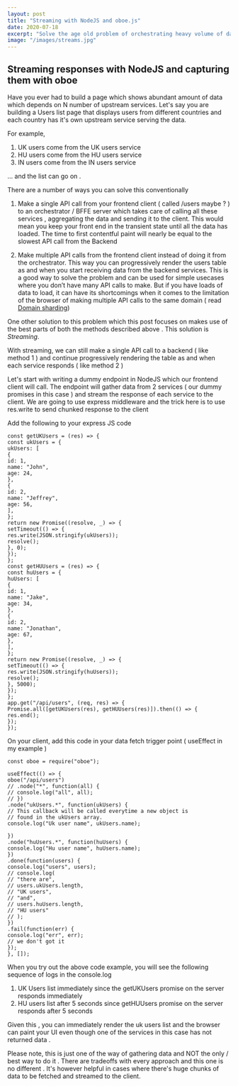 ```yaml
---
layout: post
title: "Streaming with NodeJS and oboe.js"
date: 2020-07-18
excerpt: "Solve the age old problem of orchestrating heavy volume of data and progressively rendering your UI with NodeJS / oboe"
image: "/images/streams.jpg"
---
```


## Streaming responses with NodeJS and capturing them with oboe

Have you ever had to build a page which shows abundant amount of data which depends on N number of upstream services. Let's say you are building a Users list page that displays users from different countries and each country has it's own upstream service serving the data.

For example, 

1. UK users come from the UK users service 
2. HU users come from the HU users service 
3. IN users come from the IN users service

… and the list can go on .

There are a number of ways you can solve this conventionally

1. Make a single API call from your frontend client ( called /users maybe ? ) to an orchestrator / BFFE server
    which takes care of calling all these services , aggregating the data and sending it to the client.
    This would mean you keep your front end in the transient state until all the data has loaded.
    The time to first contentful paint will nearly be equal to the slowest API call from the Backend
        
2. Make multiple API calls from the frontend client instead of doing it from the orchestrator.
    This way you can progressively render the users table as and when you start receiving data from 
    the backend services. This is a good way to solve the problem and can be used for simple usecases
    where you don’t have many API calls to make. But if you have loads of data to load,
    it can have its shortcomings when it comes to the limitation of the browser of making 
    multiple API calls to the same domain ( read [Domain sharding](https://www.keycdn.com/support/domain-sharding#:~:text=Domain%20sharding%20is%20a%20technique,website%20by%20using%20multiple%20domains.&text=Web%20browsers%20traditionally%20place%20limits,(between%202-16)))

One other solution to this problem which this post focuses on makes use of the best parts of both the methods described above . This solution is *Streaming*.

With streaming, we can still make a single API call to a backend ( like method 1 ) and continue progressively rendering the table as and when each service responds ( like method 2 )

Let's start with writing a dummy endpoint in NodeJS which our frontend client will call. The endpoint will gather data from 2 services ( our dummy promises in this case ) and stream the response of each service to the client. We are going to use express middleware and the trick here is to use res.write to send chunked response to the client

Add the following to your express JS code

```
const getUKUsers = (res) => {
const ukUsers = {
ukUsers: [
{
id: 1,
name: "John",
age: 24,
},
{
id: 2,
name: "Jeffrey",
age: 56,
],
};
return new Promise((resolve, _) => {
setTimeout(() => {
res.write(JSON.stringify(ukUsers));
resolve();
}, 0);
});
};
const getHUUsers = (res) => {
const huUsers = {
huUsers: [
{
id: 1,
name: "Jake",
age: 34,
},
{
id: 2,
name: "Jonathan",
age: 67,
},
],
};
return new Promise((resolve, _) => {
setTimeout(() => {
res.write(JSON.stringify(huUsers));
resolve();
}, 5000);
});
};
app.get("/api/users", (req, res) => {
Promise.all([getUKUsers(res), getHUUsers(res)]).then(() => {
res.end();
});
});
```

On your client, add this code in your data fetch trigger point ( useEffect in my example )


```
const oboe = require("oboe");

useEffect(() => {
oboe("/api/users")
// .node("*", function(all) {
// console.log("all", all);
// })
.node("ukUsers.*", function(ukUsers) {
// This callback will be called everytime a new object is
// found in the ukUsers array.
console.log("Uk user name", ukUsers.name);

})
.node("huUsers.*", function(huUsers) {
console.log("Hu user name", huUsers.name);
})
.done(function(users) {
console.log("users", users);
// console.log(
// "there are",
// users.ukUsers.length,
// "UK users",
// "and",
// users.huUsers.length,
// "HU users"
// );
})
.fail(function(err) {
console.log("err", err);
// we don't got it
});
}, []);
```

When you try out the above code example, you will see the following sequence of logs in the console.log

 1. UK Users list immediately since the getUKUsers promise on the server responds immediately
 2. HU users list after 5 seconds since getHUUsers promise on the server responds after 5 seconds

Given this , you can immediately render the uk users list and the browser can paint your UI even though one of the services in this case has not returned data .

Please note, this is just one of the way of gathering data and NOT the only / best way to do it . There are tradeoffs with every approach and this one is no different . It's however helpful in cases where there's huge chunks of data to be fetched and streamed to the client.
